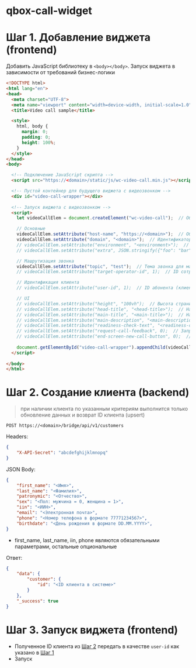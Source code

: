 # qbox-call-widget

# Шаг 1. Добавление виджета (frontend)

Добавить JavaScript библиотеку в ```<body></body>```. Запуск виджета в зависимости от требований бизнес-логики

```html
<!DOCTYPE html>
<html lang="en">
<head>
  <meta charset="UTF-8">
  <meta name="viewport" content="width=device-width, initial-scale=1.0">
  <title>Video call sample</title>

  <style>
    html, body {
      margin: 0;
      padding: 0;
      height: 100%;
    }
  </style>
</head>
<body>

  <!-- Подключение JavaScript скрипта -->
  <script src="https://<domain>/static/js/wc-video-call.min.js"></script>  

  <!-- Пустой контейнер для будущего виджета с видеозвонком -->
  <div id="video-call-wrapper"></div>
  
  <!-- Запуск виджета с видеозвонком -->
  <script>
    let videoCallElem = document.createElement("wc-video-call");  // Обязательное название 'wc-video-call'

    // Основные
    videoCallElem.setAttribute("host-name", "https://<domain>");  // Обязательное поле
    videoCallElem.setAttribute("domain", "<domain>");  // Идентификатор интеграционной системы
    // videoCallElem.setAttribute("environment", "<environment>");  // Среда разработки (пример, dev или prod)
    // videoCallElem.setAttribute("extra", JSON.stringify({"foo": "bar"});  // Динамические параметры

    // Машрутизация звонка
    videoCallElem.setAttribute("topic", "test");  // Тема звонка для маршрутизации между операторами
    // videoCallElem.setAttribute("target-operator-id", 1);  // ID сотрудника в системе для направленного звонка к конкретному оператору (без передачи этого параметра звонок будет маршрутизирован рандомно к свободному оператору)

    // Идентификация клиента
    // videoCallElem.setAttribute("user-id", 1);  // ID абонента (клиента) в системе, от кого совершается звонок (без передачи этого параметра звонок будет совершаться анонимно)

    // UI
    // videoCallElem.setAttribute("height", "100vh");  // Высота страницы виджета (по умолчанию = "100vh")
    // videoCallElem.setAttribute("head-title", "<head-title>");  // Название вкладки
    // videoCallElem.setAttribute("main-title", "<main-title>");  // Название секции на главной странице звонка
    // videoCallElem.setAttribute("main-description", "<main-description>");  // Описание секции на главной странице звонка
    // videoCallElem.setAttribute("readiness-check-text", "<readiness-check-text>");  // Текст предупреждающего блока на главной странице звонка
    // videoCallElem.setAttribute("request-call-feedback", 0);  // Запрос отзыва о звонке после завершения (0 = не спрашивать, 1 = спросить; по умолчанию = 1)
    // videoCallElem.setAttribute("end-screen-new-call-button", 0);  // Показ кнопки "Новый звонок" на странице завершенного звонка (0 = скрыть, 1 = показать; по умолчанию = 0)
    
    document.getElementById("video-call-wrapper").appendChild(videoCallElem);
  </script>  
  
</body>
</html>
```

# Шаг 2. Создание клиента (backend)

> при наличии клиента по указанным критериям выполнится только обновление данных и возврат ID клиента (upsert)

```
POST https://<domain>/bridge/api/v1/customers
```

Headers:
```json
{
    "X-API-Secret": "abcdefghijklmnopq"
}
```

JSON Body:
```json
{
    "first_name": "<Имя>",
    "last_name": "<Фамилия>",
    "patronymic": "<Отчество>",
    "sex": "<Пол: мужчина = 0, женщина = 1>",
    "iin": "<ИИН>",
    "email": "<Электронная почта>",
    "phone": "<Номер телефона в формате 77771234567>",
    "birthdate": "<День рождения в формате DD.MM.YYYY>",
}
```

* first_name, last_name, iin, phone являются обязательными параметрами, остальные опциональные

Ответ:
```json
{
    "data": {
        "customer": {
            "id": "<ID клиента в системе>"
        }
    },
    "_success": true
}
```

# Шаг 3. Запуск виджета (frontend)

- Полученное ID клиента из [Шаг 2]() передать в качестве ```user-id``` как указано в [Шаг 1]()
- Запуск

